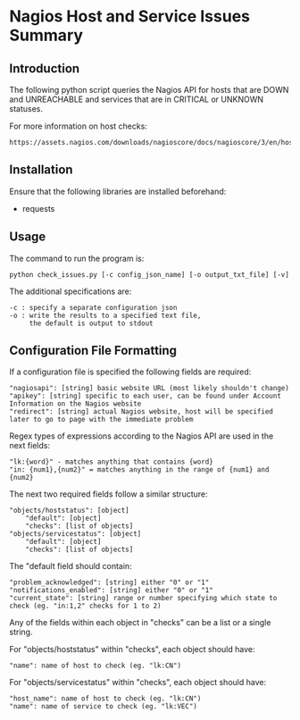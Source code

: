 # Nagios Host and Service Issues Summary

## Introduction
The following python script queries the Nagios API for hosts that are DOWN and UNREACHABLE and services that are in CRITICAL or UNKNOWN statuses. 

For more information on host checks:

    https://assets.nagios.com/downloads/nagioscore/docs/nagioscore/3/en/hostchecks.html

## Installation
Ensure that the following libraries are installed beforehand:
- requests

## Usage
The command to run the program is:

    python check_issues.py [-c config_json_name] [-o output_txt_file] [-v]

The additional specifications are:

    -c : specify a separate configuration json
    -o : write the results to a specified text file,
         the default is output to stdout

## Configuration File Formatting
If a configuration file is specified the following fields are required:

    "nagiosapi": [string] basic website URL (most likely shouldn't change)
    "apikey": [string] specific to each user, can be found under Account Information on the Nagios website
    "redirect": [string] actual Nagios website, host will be specified later to go to page with the immediate problem

Regex types of expressions according to the Nagios API are used in the next fields:

    "lk:{word}" - matches anything that contains {word}
    "in: {num1},{num2}" = matches anything in the range of {num1} and {num2}

The next two required fields follow a similar structure:

    "objects/hoststatus": [object]
        "default": [object]
        "checks": [list of objects]
    "objects/servicestatus": [object]
        "default": [object]
        "checks": [list of objects]

The "default field should contain:

    "problem_acknowledged": [string] either "0" or "1"
    "notifications_enabled": [string] either "0" or "1"
    "current_state": [string] range or number specifying which state to check (eg. "in:1,2" checks for 1 to 2)

Any of the fields within each object in "checks" can be a list or a single string.

For "objects/hoststatus" within "checks", each object should have:

    "name": name of host to check (eg. "lk:CN")

For "objects/servicestatus" within "checks", each object should have:

    "host_name": name of host to check (eg. "lk:CN")
    "name": name of service to check (eg. "lk:VEC")
